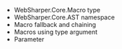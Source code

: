 * WebSharper.Core.Macro type
* WebSharper.Core.AST namespace
* Macro fallback and chaining
* Macros using type argument
* Parameter